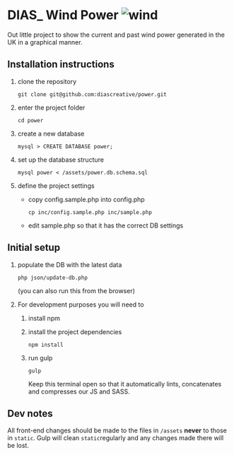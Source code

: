 # DIAS_ Wind Power ![wind](https://cloud.githubusercontent.com/assets/293129/3645472/ba761b78-10ea-11e4-9d89-56f86276e55c.png)

Out little project to show the current and past wind power generated in the UK in a graphical manner.

## Installation instructions
1. clone the repository

    `git clone git@github.com:diascreative/power.git`

2. enter the project folder

    `cd power`

3. create a new database

    `mysql > CREATE DATABASE power;`

4. set up the database structure

    `mysql power < /assets/power.db.schema.sql`

5. define the project settings

    * copy config.sample.php into config.php

      `cp inc/config.sample.php inc/sample.php`
    * edit sample.php so that it has the correct DB settings

## Initial setup
1. populate the DB with the latest data

    `php json/update-db.php`

    (you can also run this from the browser)

2. For  development purposes you will need to
    1. install npm

    2. install the project dependencies

        `npm install`
    3. run gulp

        `gulp`

        Keep this terminal open so that it automatically lints, concatenates and compresses our JS and SASS.


## Dev notes
All front-end changes should be made to the files in `/assets` **never** to those in `static`. Gulp will clean `static`regularly and any changes made there will be lost.
